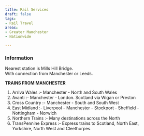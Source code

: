 ```yaml
---
title: Rail Services
draft: false
tags:
- Rail Travel
areas:
- Greater Manchester
- Nationwide

---
```

### Information
Nearest station is Mills Hill Bridge.  
With connection from Manchester or Leeds.

**TRAINS FROM MANCHESTER**  
1. Arriva Wales :-  Manchester - North and South Wales  
2. Avanti :-  Manchester - London.  Scotland via Wigan or Preston  
3. Cross Country :- Manchester - South and South West  
4. East Midland :- Liverpool - Manchester - Stockport - Sheffield - Nottingham - Norwich  
5. Northern Trains :- Many destinations across the North  
6. TransPennine Express :- Express trains to Scotland, North East, Yorkshire, North West and Cleethorpes  